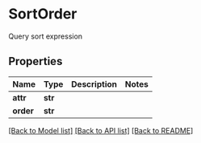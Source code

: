 # SortOrder

Query sort expression
## Properties
Name | Type | Description | Notes
------------ | ------------- | ------------- | -------------
**attr** | **str** |  | 
**order** | **str** |  | 

[[Back to Model list]](../README.md#documentation-for-models) [[Back to API list]](../README.md#documentation-for-api-endpoints) [[Back to README]](../README.md)


